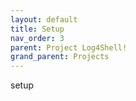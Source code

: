 ```yaml
---
layout: default
title: Setup
nav_order: 3
parent: Project Log4Shell!
grand_parent: Projects
---
```


setup
